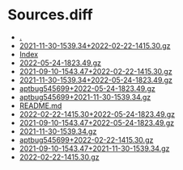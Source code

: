 Sources.diff
========================

- [.](.)
- [2021-11-30-1539.34+2022-02-22-1415.30.gz](2021-11-30-1539.34+2022-02-22-1415.30.gz)
- [Index](Index)
- [2022-05-24-1823.49.gz](2022-05-24-1823.49.gz)
- [2021-09-10-1543.47+2022-02-22-1415.30.gz](2021-09-10-1543.47+2022-02-22-1415.30.gz)
- [2021-11-30-1539.34+2022-05-24-1823.49.gz](2021-11-30-1539.34+2022-05-24-1823.49.gz)
- [aptbug545699+2022-05-24-1823.49.gz](aptbug545699+2022-05-24-1823.49.gz)
- [aptbug545699+2021-11-30-1539.34.gz](aptbug545699+2021-11-30-1539.34.gz)
- [README.md](README.md)
- [2022-02-22-1415.30+2022-05-24-1823.49.gz](2022-02-22-1415.30+2022-05-24-1823.49.gz)
- [2021-09-10-1543.47+2022-05-24-1823.49.gz](2021-09-10-1543.47+2022-05-24-1823.49.gz)
- [2021-11-30-1539.34.gz](2021-11-30-1539.34.gz)
- [aptbug545699+2022-02-22-1415.30.gz](aptbug545699+2022-02-22-1415.30.gz)
- [2021-09-10-1543.47+2021-11-30-1539.34.gz](2021-09-10-1543.47+2021-11-30-1539.34.gz)
- [2022-02-22-1415.30.gz](2022-02-22-1415.30.gz)
